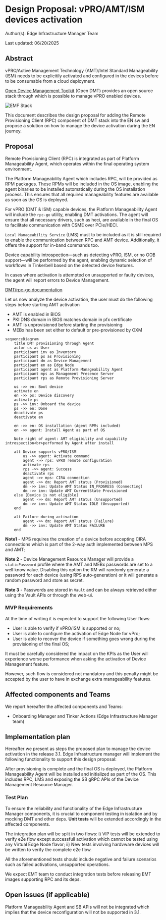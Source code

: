 # Design Proposal: vPRO/AMT/ISM devices activation

Author(s): Edge Infrastructure Manager Team

Last updated: 06/20/2025

## Abstract

vPRO/Active Management Technology (AMT)/Intel Standard Manageability (ISM) needs to be explicitily activated and
configured in the devices before to be consumable from a cloud deployment.

[Open Device Management Toolkit](https://device-management-toolkit.github.io/docs/2.27/GetStarted/overview/) (Open DMT)
provides an open source stack through which is possible to manage vPRO enabled devices.

![EMF Stack](./images/specs/stack.svg)

This document describes the design proposal for adding the Remote Provisioning Client (RPC) component of DMT stack into
the EN sw and propose a solution on how to manage the device activation during the EN journey.

## Proposal

Remote Provisioning Client (RPC) is integrated as part of Platform Manageability Agent, which operates within the final operating system environment. 

The Platform Manageability Agent which includes RPC, will be provided as RPM packages. These RPMs will be included in the OS image, enabling the agent binaries to be installed automatically during the OS installation process. This ensures that all required manageability features are available as soon as the OS is deployed.

For vPRO (DMT & ISM) capable devices, the Platform Manageability Agent will include the `rpc-go` utility, enabling DMT activations. The agent will ensure that all necessary drivers, such as heci, are available in the final OS to facilitate communication with CSME over PCIe/HECI.

`Local Manageability Service` (LMS) must to be included as it is still required to enable the communication between RPC
and AMT device. Additionally, it offers the support for in-band commands too.

Device capability introspection—such as detecting vPRO, ISM, or no OOB support—will be performed by the agent, enabling dynamic selection of workflows in Tinkerbell based on the detected device features.

In cases where activation is attempted on unsupported or faulty devices, the agent will report errors to Device Management.

[DMT/rpc-go documentation](https://device-management-toolkit.github.io/docs/2.27/Reference/RPC/libraryRPC/#rpc-error-code-charts)

Let us now analyze the device activation, the user must do the following steps before starting AMT activation

- AMT is enabled in BIOS
- PKI DNS domain in BIOS matches domain in pfx certificate
- AMT is unprovisioned before starting the provisioning
- MEBx has been set either to default or pre-provisioned by OXM

```mermaid
sequenceDiagram
    title DMT provisioning through Agent
    actor us as User
    participant inv as Inventory
    participant ps as Provisioning
    participant dm as Device Management
    participant en as Edge Node
    participant agent as Platform Manageability Agent
    participant mps as Management Presence Server
    participant rps as Remote Provisioning Server

    us ->> en: Boot device
    activate en
    en ->> ps: Device discovery
    activate ps
    ps ->> inv: Onboard the device
    ps ->> en: Done
    deactivate ps
    deactivate en

    en ->> en: OS installation (Agent RPMs included)
    en ->> agent: Install Agent as part of OS

    Note right of agent: AMT eligibility and capability introspection<br>performed by Agent after install

    alt Device supports vPRO/ISM
        us ->> agent: Activate command
        agent ->> rps: vPRO remote configuration
        activate rps
        rps ->> agent: Success
        deactivate rps
        agent ->> mps: CIRA connection
        agent ->> dm: Report AMT status (Provisioned)
        dm ->> inv: Update AMT Status IN_PROGRESS (Connecting)
        dm ->> inv: Update AMT CurrentState Provisioned
    else [Device is not eligible]
        agent ->> dm: Report AMT status (Unsupported)
        dm ->> inv: Update AMT Status IDLE (Unsupported)
    end

    alt Failure during activation
        agent ->> dm: Report AMT status (Failure)
        dm ->> inv: Update AMT Status FAILURE
    end
```

**Note1** - MPS requires the creation of a device before accepting CIRA connections which is part of the 2-way auth
implemented between MPS and AMT;

**Note 2** - Device Management Resource Manager will provide a `staticPassword` profile where the AMT and MEBx
passwords are set to a well know value. Disabling this option the RM will randomly generate a password for each device
(using RPS auto-generation) or it will generate a random password and store as secret.

**Note 3** - Passwords are stored in `Vault` and can be always retrieved either using the Vault APIs or through the
web-ui.

### MVP Requirements

At the time of writing it is expected to support the following User flows:

- User is able to verify if vPRO/ISM is supported or no;
- User is able to configure the activation of Edge Node for vPro;
- User is able to recover the device if something goes wrong during the provisioning of the final OS;

It must be carefully considered the impact on the KPIs as the User will experience worse performance when asking the
activation of Device Management feature.

However, such flow is considered not mandatory and this penalty might be accepted by the user to have in exchange extra
manageability features.

## Affected components and Teams

We report hereafter the affected components and Teams:

- Onboarding Manager and Tinker Actions (Edge Infrastructure Manager team)

## Implementation plan

Hereafter we present as steps the proposed plan to manage the device activation in the release 3.1. Edge Infrastructure
manager will implement the following functionality to support this design proposal:

After provisioning is complete and the final OS is deployed, the Platform Manageability Agent will be installed and initialized as part of the OS. This includes RPC, LMS and exposing the SB gRPC APIs of the Device Management Resource Manager.

### Test Plan

To ensure the reliability and functionality of the Edge Infrastructure Manager components, it is crucial to component
testing in isolation and by mocking DMT and other deps. **Unit tests** will be extended accordingly in the affected
components.

The integration plan will be split in two flows: i) VIP tests will be extended to verify e2e flow except successfull
activation which cannot be tested using any Virtual Edge Node flavor; ii) New tests involving hardvware devices will be
written to verify the complete e2e flow.

All the aforementioned tests should include negative and failure scenarios such as failed activations, unsupported
operations.

We expect EMT team to conduct integration tests before releasing EMT images supporting RPC and its deps.

## Open issues (if applicable)

Platform Manageability Agent and SB APIs will not be integrated which implies that the device reconfiguration will not
be supported in 3.1.
